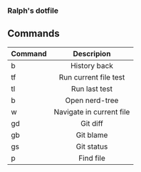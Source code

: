 ### Ralph's dotfile

## Commands

| Command           |        Descripion        |
| ----------------- | :----------------------: |
| <leader>b         |       History back       |
| <leader>tf        |  Run current file test   |
| <leader>tl        |      Run last test       |
| <leader>b         |      Open nerd-tree      |
| <leader><leader>w | Navigate in current file |
| <space>gd         |         Git diff         |
| <space>gb         |        Git blame         |
| <space>gs         |        Git status        |
| <ctrl>p           |        Find file         |
